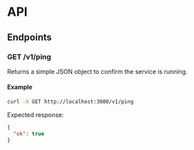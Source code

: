 # API

## Endpoints

### GET /v1/ping

Returns a simple JSON object to confirm the service is running.

#### Example

```bash
curl -X GET http://localhost:3000/v1/ping
```

Expected response:

```json
{
  "ok": true
}
```
